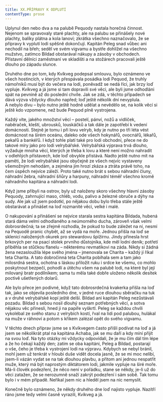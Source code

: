 ```yaml
---
title: XX.PŘÍPRAVY K ODPLUTÍ
contentType: prose
---
```


  

Uplynul den nebo dva a na palubě Pequody nastala horečná činnost. Nejenom se spravovaly staré plachty, ale na palubu se přinášely nové plachty, balíky plátna a kola lanoví; zkrátka všechno naznačovalo, že se přípravy k vyplutí lodi spěšně dokončují. Kapitán Peleg snad vůbec ani nechodil na břeh; seděl ve svém vigvamu a bystře dohlížel na všechno mužstvo, zatímco Bildad obstarával nákupy a zásoby v obchodech. Přístavní dělníci zaměstnaní ve skladišti a na stožárech pracovali ještě dlouho po západu slunce.

Druhého dne po tom, kdy Kvíkveg podepsal smlouvu, bylo oznámeno ve všech hostincích, v kterých přespávala posádka lodi Pequod, že truhly námořníků musí být do večera na lodi, poněvadž se nedá říci, jak brzy loď vypluje. Kvíkveg a já jsme si tam dopravili své věci, ale byli jsme odhodláni spát na pevnině až do poslední chvíle. Jak se zdá, v těchto případech se dává výzva vždycky dlouho napřed; loď ještě několik dní nevyplula. A nebylo divu – bylo nutno ještě hodně udělat a nevědělo se, na kolik věcí si ještě kdo vzpomene, než bude Pequod plně vystrojena.

Každý víte, jakého množství věcí – postelí, pánví, nožů a vidliček, naběraček, kleští, ubrousků, louskáčků a tak dále je zapotřebí k vedení domácnosti. Stejně je tomu i při lovu velryb, kdy je nutno po tři léta vést domácnost na širém oceánu, daleko ode všech hokynářů, ovocnářů, lékařů, pekařů a bankéřů. I když tohle platí také pro lodi obchodní, přece ne do takové míry jako pro lodi velrybářské. Velrybářská výprava trvá dlouho, vyžaduje mnoha věcí, kterých je třeba k lovu a které není možno nahradit v odlehlých přístavech, kde loď obvykle přistává. Nadto ještě nutno mít na paměti, že lodi velrybářské jsou obyčejně ze všech nejvíc vystaveny všemožným nehodám, a zejména jim hrozí zkáza a ztráta právě toho, na čem úspěch nejvíce záleží. Proto také nutno brát s sebou náhradní čluny, náhradní žebra, náhradní šňůry a harpuny, náhradní téměř všechno kromě náhradního kapitána a náhradní lodi.

Když jsme přibyli na ostrov, byly už naloženy skoro všechny hlavní zásoby Pequody, zahrnující maso, chléb, vodu, palivo a železné obruče a dýhy na sudy. Ale jak už jsem podotkl, po nějakou dobu bylo třeba stále ještě obstarávat a přinášet na loď rozmanité věci, velké i malé.

O nakupování a přinášení se nejvíce starala sestra kapitána Bil­dada, hubená stará dáma velmi odhodlaného a neúmorného ducha, zároveň však velmi dobrosrdečná; ta se zřejmě rozhodla, že pokud to bude záležet na ní, nesmí na Pequodě pranic chybět, až se vydá na moře. Jednou přišla na loď se sklenicí naložených okurek pro stewardovu špižírnu. Jindy přinesla hrst brkových per na psací stolek prvního důstojníka, kde měl lodní deník; potřetí přiběhla se stůčkou flanelu – některému revmatikovi na záda. Nikdy si žádná žena nezasloužila lépe svého jména – jmenovala se Charita – každý jí říkal teta Charita. A tato dobročinná teta Charita pobíhala sem a tam jako milosrdná sestra, ochotna s láskou přiložit ruku i srdce ke všemu, co mohlo poskytnout bezpečí, pohodlí a útěchu všem na palubě lodi, na které byl její milovaný bratr podílníkem; sama tu měla také dobře uloženo několik desítek poctivě ušetřených dolarů.

Ale bylo přece jen podivné, když tato dobrosrdečná kvakerka přišla na loď tak, jako se objevila posledního dne, v jedné ruce dlouhou sběračku na tuk a v druhé velrybářské kopí ještě delší. Bildad ani kapitán Peleg nezůstávali pozadu. Bildad s sebou nosil dlouhý seznam potřebných věcí, a sotva nějakou věc přinesli, hned ji na papíře vyškrtl. Peleg se každou chvíli vykolébal ze svého stanu z velrybích kostí, řval na lidi pod palubou, hulákal na muže v ráhnoví a potom s křikem zalézal opět do svého vigvamu.

V těchto dnech příprav jsme se s Kvíkvegem často přišli podívat na loď a já jsem se několikrát ptal na kapitána Achaba, jak se mu daří a kdy míní přijít na svou loď. Na tyto otázky mi vždycky odpovídali, že je mu čím dál tím lépe a že ho čekají každý den; zatím se oba kapitáni, Peleg a Bildad, postarají o vše, čeho je třeba k vystrojení lodi na výpravu. Kdybych se nebyl bránil, mohl jsem už tenkrát v hloubi duše vidět docela jasně, že se mi moc nelíbí, jsem-li vázán vydat se na tak dlouhou plavbu, a přitom ani jednou nespatřit muže, který má být naprostým diktátorem lodi, jakmile vypluje na širé moře. Má-li člověk podezření, že něco není v pořádku, stane se někdy, je-li už do věci zatažen, že se nerozumně snaží zakrýt podezření i sám sobě. Tak tomu bylo i v mém případě. Neříkal jsem nic a hleděl jsem na nic nemyslit.

Konečně bylo oznámeno, že někdy druhého dne loď najisto vypluje. Nazítří ráno jsme tedy velmi časně vyrazili, Kvíkveg a já.
